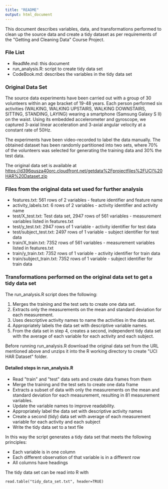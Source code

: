 ```yaml
---
title: "README"
output: html_document
---
```


This document describes variables, data, and transformations performed to clean up the source data and create a tidy dataset as per requirements of the "Getting and Cleaning Data" Course Project.

### File List

  * ReadMe.md: this document
  * run_analysis.R: script to create tidy data set
  * CodeBook.md: describes the variables in the tidy data set

### Original Data Set

The source data experiments have been carried out with a group of 30 volunteers within an age bracket of 19-48 years. Each person performed six activities (WALKING, WALKING UPSTAIRS, WALKING DOWNSTAIRS, SITTING, STANDING, LAYING) wearing a smartphone (Samsung Galaxy S II) on the waist. Using its embedded accelerometer and gyroscope, we captured 3-axial linear acceleration and 3-axial angular velocity at a constant rate of 50Hz. 

The experiments have been video-recorded to label the data manually. The obtained dataset has been randomly partitioned into two sets, where 70% of the volunteers was selected for generating the training data and 30% the test data.

The original data set is available at https://d396qusza40orc.cloudfront.net/getdata%2Fprojectfiles%2FUCI%20HAR%20Dataset.zip


### Files from the original data set used for further analysis

  * features.txt: 561 rows of 2 variables - feature identifier and feature name 
  * activity_labels.txt: 6 rows of 2 variables - activity identifier and activity name
  * test/X_test.txt: Test data set, 2947 rows of 561 variables - measurement variables listed in features.txt
  * test/y_test.txt: 2947 rows of 1 variable - activity identifier for test data
  * test/subject_test.txt: 2497 rows of 1 variable - subject identifier for test data
  * train/X_train.txt: 7352 rows of 561 variables - measurement variables listed in features.txt 
  * train/y_train.txt: 7352 rows of 1 variable - activity identifier for train data
  * train/subject_train.txt: 7352 rows of 1 variable - subject identifier for train data
  

### Transformations performed on the original data set to get a tidy data set

The run_analysis.R script does the following:

  1. Merges the training and the test sets to create one data set.
  2. Extracts only the measurements on the mean and standard deviation 
for each measurement. 
  3. Uses descriptive activity names to name the activities in the data set.
  4. Appropriately labels the data set with descriptive variable names.
  5. From the data set in step 4, creates a second, independent tidy data set
with the average of each variable for each activity and each subject.

Before running run_analysis.R download the original data set from the URL mentioned above and unzips it into the R working directory to create "UCI HAR Dataset" folder.

#### Detailed steps in run_analysis.R 

  * Read "train" and "test" data sets and create data frames from them
  * Merge the training and the test sets to create one data frame 
  * Extracts a subset of data with only the measurements on the mean and standard deviation for each measurement, resulting in 81 measurement variables.
  * Update the variable names to improve readability. 
  * Appropriately label the data set with descriptive activity names
  * Create a second (tidy) data set with average of each measurement variable for each activity and each subject
  * Write the tidy data set to a text file 
  
In this way the script generates a tidy data set that meets the following principles:

  * Each variable is in one column
  * Each different observation of that variable is in a different row
  * All columns have headings

The tidy data set can be read into R with 

```{r}
read.table("tidy_data_set.txt", header=TRUE)
```
